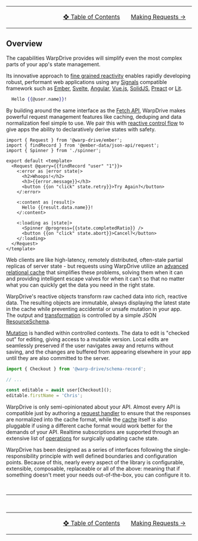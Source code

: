 <table>
  <tr>
    <td align="center" width="300"></td>
    <td align="center" width="300">
   
[❖ Table of Contents](./0-index.md)</td>
   <td align="center" width="300">

[Making Requests →](./3-requests.md)</td>
  </tr>
</table>

## Overview

The capabilities WarpDrive provides will simplify even the most complex parts of your app's state management.

Its innovative approach to [fine grained reactivity](https://dev.to/ryansolid/a-hands-on-introduction-to-fine-grained-reactivity-3ndf) enables rapidly developing robust, performant web applications using any [Signals](https://github.com/tc39/proposal-signals#readme) compatible framework such as [Ember](https://guides.emberjs.com/release/in-depth-topics/autotracking-in-depth/), [Svelte](https://svelte.dev/docs/svelte/what-are-runes), [Angular](https://angular.dev/guide/signals), [Vue.js](https://vuejs.org/guide/extras/reactivity-in-depth.html), [SolidJS](https://www.solidjs.com/tutorial/introduction_signals),
[Preact](https://preactjs.com/guide/v10/signals/) or [Lit](https://lit.dev/docs/data/signals/).

```hbs
  Hello {{@user.name}}!
```

By building around the same interface as the [Fetch API](https://developer.mozilla.org/en-US/docs/Web/API/Fetch_API), WarpDrive makes powerful request management features like caching, deduping and data normalization feel simple to use. We pair this with [reactive control flow](./concepts/reactive-control-flow.md) to give apps the ability to declaratively derive states with safety.

```glimmer-ts
import { Request } from '@warp-drive/ember';
import { findRecord } from '@ember-data/json-api/request';
import { Spinner } from './spinner';

export default <template>
  <Request @query={{findRecord "user" "1"}}>
    <:error as |error state|>
      <h2>Whoops!</h2>
      <h3>{{error.message}}</h3>
      <button {{on "click" state.retry}}>Try Again?</button>
    </:error>

    <:content as |result|>
      Hello {{result.data.name}}!
    </:content>

    <:loading as |state|>
      <Spinner @progress={{state.completedRatio}} />
      <button {{on "click" state.abort}}>Cancel?</button>
    </:loading>
  </Request>
</template>
```

Web clients are like high-latency, remotely distributed, often-stale partial replicas of server state - but requests using WarpDrive utilize an [advanced relational cache](./5-caching.md) that simplifies these problems, solving them when it can and providing intelligent escape valves for when it can't so that no matter what you can quickly get the data you need in the right state.

WarpDrive's reactive objects transform raw cached data into rich, reactive data. The resulting objects are immutable, always displaying the latest state in the cache while preventing accidental or unsafe mutation in your app. The output and [transformation](./concepts/transformation.md) is controlled by a simple JSON [ResourceSchema](./concepts/schemas.md).

[Mutation](./concepts/mutations.md) is handled within controlled contexts. The data to edit is "checked out" for editing, giving access to a mutable version. Local edits are seamlessly preserved if the user navigates away and returns without saving, and the changes are buffered from appearing elsewhere in your app until they are also committed to the server.

```ts
import { Checkout } from '@warp-drive/schema-record';

// ...

const editable = await user[Checkout]();
editable.firstName = 'Chris';
```

WarpDrive is only semi-opinionated about your API. Almost every API is compatible just by authoring a [request handler](./concepts/handlers.md) to ensure that the responses are normalized into the cache format, while the [cache](https://github.com/emberjs/data/blob/main/packages/core-types/src/cache.ts) itself is also pluggable if using a different cache format would work better for the demands of your API. Realtime subscriptions are supported through an extensive list of [operations](./concepts/operations.md) for surgically updating cache state.

WarpDrive has been designed as a series of interfaces following the single-responsibility principle with well defined boundaries and configuration points. Because of this, nearly every aspect of the library is configurable, extensible, composable, replaceable or all of the above: meaning that if something doesn't meet your needs out-of-the-box, you can configure it to.

<br>

---

<br>

<table>
  <tr>
    <td align="center" width="300"></td>
    <td align="center" width="300">
   
[❖ Table of Contents](./0-index.md)</td>
   <td align="center" width="300">

[Making Requests →](./3-requests.md)</td>
  </tr>
</table>
